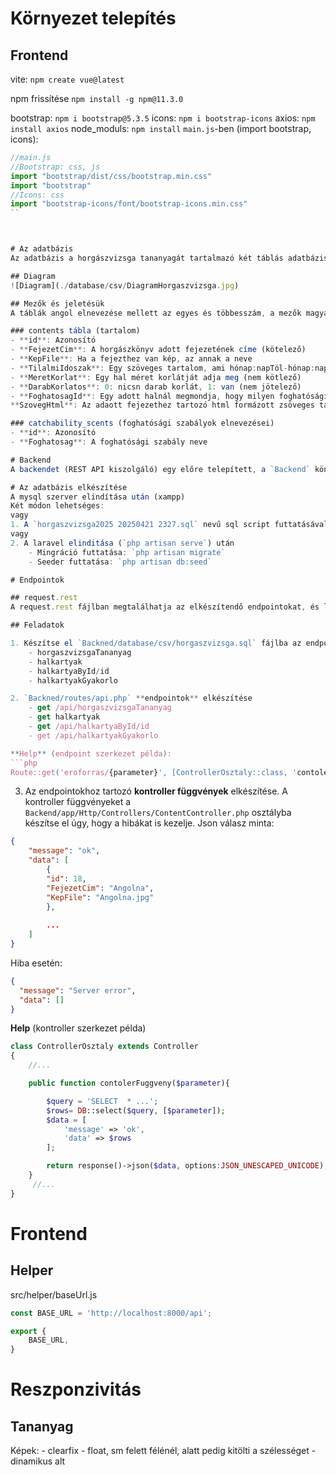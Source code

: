 # Környezet telepítés

## Frontend
vite: `npm create vue@latest`

npm frissítése
`npm install -g npm@11.3.0`

bootstrap: `npm i bootstrap@5.3.5`
icons: `npm i bootstrap-icons`
axios: `npm install axios`
node_moduls: `npm install`
`main.js`-ben (import bootstrap, icons):
```js
//main.js
//Bootstrap: css, js
import "bootstrap/dist/css/bootstrap.min.css"
import "bootstrap"
//Icons: css
import "bootstrap-icons/font/bootstrap-icons.min.css"
``



# Az adatbázis
Az adatbázis a horgászvizsga tananyagát tartalmazó két táblás adatbázis kicsit leegyszerűsített formában.

## Diagram
![Diagram](./database/csv/DiagramHorgaszvizsga.jpg)

## Mezők és jeletésük
A táblák angol elnevezése mellett az egyes és többesszám, a mezők magyar elnevezése mellett, pedig a jobb érthetőség miatt döntöttünk.

### contents tábla (tartalom)
- **id**: Azonosító
- **FejezetCim**: A horgászkönyv adott fejezetének címe (kötelező)
- **KepFile**: Ha a fejezthez van kép, az annak a neve
- **TilalmiIdoszak**: Egy szöveges tartalom, ami hónap:napTól-hónap:napIg formában írja le a tilami időszakok (nem kötelező)
- **MeretKorlat**: Egy hal méret korlátját adja meg (nem kötlező)
- **DarabKorlatos**: 0: nicsn darab korlát, 1: van (nem jötelező)
- **FoghatosagId**: Egy adott halnál megmondja, hogy milyen foghatósági korlátok vonatkoznak rá. (nem kötelező)
**SzovegHtml**: Az adaott fejezethez tartozó html formázott zsöveges tartalom

### catchability_scents (foghatósági szabályok elnevezései)
- **id**: Azonosító
- **Foghatosag**: A foghatósági szabály neve

# Backend
A backendet (REST API kiszolgáló) egy előre telepített, a `Backend` könytárban  található laravel segítségével készítse el.

# Az adatbázis elkészítése
A mysql szerver elindítása után (xampp)
Két módon lehetséges:
vagy
1. A `horgaszvizsga2025 20250421 2327.sql` nevű sql script futtatásával
vagy
2. A laravel elinditása (`php artisan serve`) után
    - Mingráció futtatása: `php artisan migrate`
    - Seeder futtatása: `php artisan db:seed`

# Endpointok

## request.rest
A request.rest fájlban megtalálhatja az elkészítendő endpointokat, és leírásukat.

## Feladatok

1. Készítse el `Backned/database/csv/horgaszvizsga.sql` fájlba az endpointok alapjául szolgáló **sql lekérdező parancsokat**.
    - horgaszvizsgaTananyag
    - halkartyak
    - halkartyaById/id
    - halkartyakGyakorlo

2. `Backned/routes/api.php` **endpointok** elkészítése
    - get /api/horgaszvizsgaTananyag
    - get halkartyak
    - get /api/halkartyaById/id
    - get /api/halkartyakGyakorlo

**Help** (endpoint szerkezet példa):
```php
Route::get('eroforras/{parameter}', [ControllerOsztaly::class, 'contolerFuggveny']);
```

3. Az endpointokhoz tartozó **kontroller függvények** elkészítése.
A kontroller függvényeket a `Backend/app/Http/Controllers/ContentController.php` osztályba készítse el úgy, hogy a hibákat is kezelje. 
Json válasz minta:
```json
{
    "message": "ok",
    "data": [
        {
        "id": 18,
        "FejezetCim": "Angolna",
        "KepFile": "Angolna.jpg"
        },
    
        ...
    ]
}  
```

Hiba esetén:
```json
{
  "message": "Server error",
  "data": []
}
```


**Help** (kontroller szerkezet példa)
```php
class ControllerOsztaly extends Controller
{
    //...

    public function contolerFuggveny($parameter){

        $query = 'SELECT  * ...';
        $rows= DB::select($query, [$parameter]);
        $data = [
            'message' => 'ok',
            'data' => $rows
        ];

        return response()->json($data, options:JSON_UNESCAPED_UNICODE);
    }
     //...
}
```

# Frontend

## Helper
src/helper/baseUrl.js

```js
const BASE_URL = 'http://localhost:8000/api';

export {
    BASE_URL,
}
```

# Reszponzivitás
## Tananyag
Képek:
    - clearfix
    - float, sm felett félénél,  alatt pedig kitölti a szélességet
    - dinamikus alt

